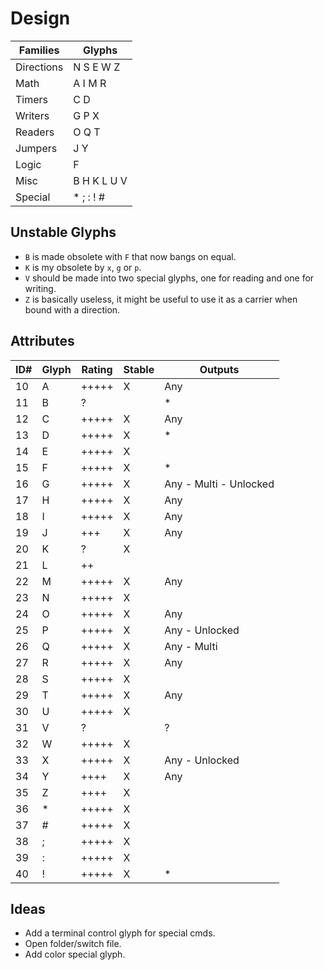 # Design

| Families   | Glyphs     
| ---------- | ----------- 
| Directions | N S E W Z
| Math       | A I M R
| Timers     | C D
| Writers    | G P X 
| Readers    | O Q T
| Jumpers    | J Y
| Logic      | F
| Misc       | B H K L U V
| Special    | * ; : ! #

## Unstable Glyphs

- `B` is made obsolete with `F` that now bangs on equal.
- `K` is my obsolete by `x`, `g` or `p`.
- `V` should be made into two special glyphs, one for reading and one for writing.
- `Z` is basically useless, it might be useful to use it as a carrier when bound with a direction.

## Attributes

| ID# | Glyph | Rating | Stable | Outputs
| --- | ----- | ------ | ------ | -------
| 10  | A     | +++++  | X      | Any
| 11  | B     | ?      |        | *
| 12  | C     | +++++  | X      | Any
| 13  | D     | +++++  | X      | *
| 14  | E     | +++++  | X      | 
| 15  | F     | +++++  | X      | *   
| 16  | G     | +++++  | X      | Any - Multi - Unlocked
| 17  | H     | +++++  | X      | Any
| 18  | I     | +++++  | X      | Any
| 19  | J     | +++    | X      | Any
| 20  | K     | ?      | X      | 
| 21  | L     | ++     |        | 
| 22  | M     | +++++  | X      | Any
| 23  | N     | +++++  | X      | 
| 24  | O     | +++++  | X      | Any
| 25  | P     | +++++  | X      | Any - Unlocked
| 26  | Q     | +++++  | X      | Any - Multi
| 27  | R     | +++++  | X      | Any
| 28  | S     | +++++  | X      | 
| 29  | T     | +++++  | X      | Any
| 30  | U     | +++++  | X      | 
| 31  | V     | ?      |        | ?    
| 32  | W     | +++++  | X      | 
| 33  | X     | +++++  | X      | Any - Unlocked
| 34  | Y     | ++++   | X      | Any
| 35  | Z     | ++++   | X      | 
| 36  | *     | +++++  | X      | 
| 37  | #     | +++++  | X      | 
| 38  | ;     | +++++  | X      | 
| 39  | :     | +++++  | X      | 
| 40  | !     | +++++  | X      | *

## Ideas

- Add a terminal control glyph for special cmds.
- Open folder/switch file.
- Add color special glyph.
